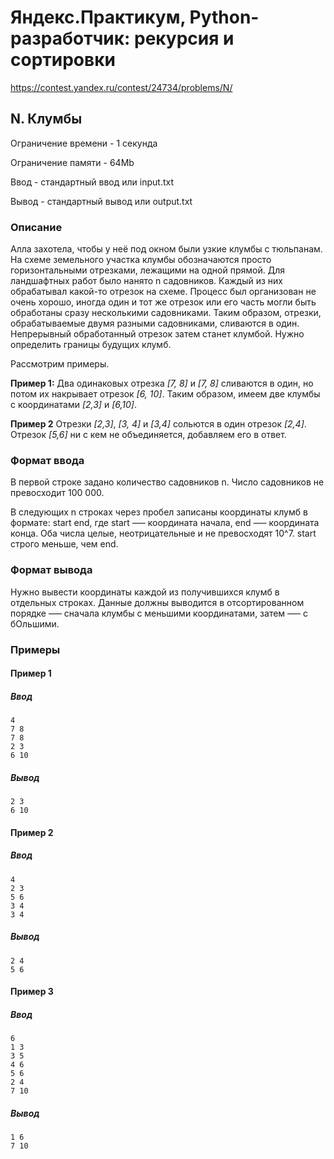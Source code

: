 # Яндекс.Практикум, Python-разработчик: рекурсия и сортировки

https://contest.yandex.ru/contest/24734/problems/N/

## N. Клумбы

Ограничение времени - 1 секунда

Ограничение памяти - 64Mb

Ввод - стандартный ввод или input.txt

Вывод - стандартный вывод или output.txt


### Описание

Алла захотела, чтобы у неё под окном были узкие клумбы с тюльпанам. На схеме земельного участка клумбы обозначаются просто горизонтальными отрезками, лежащими на одной прямой. Для ландшафтных работ было нанято n садовников. Каждый из них обрабатывал какой-то отрезок на схеме. Процесс был организован не очень хорошо, иногда один и тот же отрезок или его часть могли быть обработаны сразу несколькими садовниками. Таким образом, отрезки, обрабатываемые двумя разными садовниками, сливаются в один. Непрерывный обработанный отрезок затем станет клумбой. Нужно определить границы будущих клумб.

Рассмотрим примеры.

**Пример 1:**
Два одинаковых отрезка _[7, 8]_ и _[7, 8]_ сливаются в один, но потом их накрывает отрезок _[6, 10]_. Таким образом, имеем две клумбы с координатами _[2,3]_ и _[6,10]_.

**Пример 2**
Отрезки _[2,3]_, _[3, 4]_ и _[3,4]_ сольются в один отрезок _[2,4]_. Отрезок _[5,6]_ ни с кем не объединяется, добавляем его в ответ. 

### Формат ввода

В первой строке задано количество садовников n. Число садовников не превосходит 100 000.

В следующих n строках через пробел записаны координаты клумб в формате: start end, где start —– координата начала, end —– координата конца. Оба числа целые, неотрицательные и не превосходят 10^7. start строго меньше, чем end.  

### Формат вывода

Нужно вывести координаты каждой из получившихся клумб в отдельных строках. Данные должны выводится в отсортированном порядке —– сначала клумбы с меньшими координатами, затем —– с бОльшими. 

### Примеры

#### Пример 1

##### Ввод
```
4
7 8
7 8
2 3
6 10
```

##### Вывод
```
2 3
6 10
```

#### Пример 2

##### Ввод
```
4
2 3
5 6
3 4
3 4
```

##### Вывод
```
2 4
5 6
```

#### Пример 3

##### Ввод
```
6
1 3
3 5
4 6
5 6
2 4
7 10
```

##### Вывод
```
1 6
7 10
```

